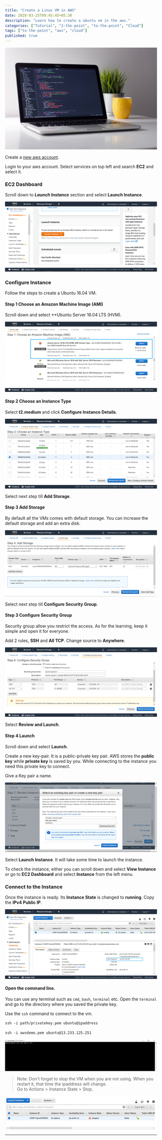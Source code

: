 ```yaml
---
title: "Create a Linux VM in AWS"
date: 2020-03-25T09:45:45+05:30
description: "Learn how to create a ubuntu vm in the aws."
categories: ["Tutorial", "2-the-point", "to-the-point", "Cloud"]
tags: ["to-the-point", "aws", "cloud"]
published: true
---
```


![](../images/clement-h-95YRwf6CNw8-unsplash.jpg)

Create a [new aws account](https://portal.aws.amazon.com/billing/signup?nc2=h_ct&src=default&redirect_url=https%3A%2F%2Faws.amazon.com%2Fregistration-confirmation#/start).

Login to your aws account. 
Select services on top left and search **EC2** and select it.

### EC2 Dashboard

Scroll down to ***Launch Instance*** section and select **Launch Instance**.

![Launch Instance](./images/aws-instance-launch.PNG)

### Configure Instance

Follow the steps to create a Ubuntu 16.04 VM.

#### Step 1 Choose an Amazon Machine Image (AMI)

Scroll down and select **Ubuntu Server 16.04 LTS (HVM).

![AMI](./images/aws-ubuntu-16.PNG)

#### Step 2 Choose an Instance Type

Select **t2.medium** and click **Configure Instance Details**.

![Instance Type](./images/aws-instance-type-3.PNG)

Select next step till **Add Storage**.

#### Step 3 Add Storage

By default all the VMs comes with default storage. You can increase the default storage and add an extra disk.

![aws-storage](./images/aws-storage.PNG)


Select next step till **Configure Security Group**.

#### Step 3 Configure Security Group

Security group allow you restrict the access. As for the learning, keep it simple and open it for everyone.

Add 2 rules, **SSH** and **All TCP**. Change source to **Anywhere**.

![security group](./images/aws-security-group-4.PNG)

Select **Review and Launch**.

#### Step 4 Launch

Scroll down and select **Launch**. 

Create a new key-pair. It is a public-private key pair. AWS stores the **public key** while **private key** is saved by you. While connecting to the instance you need this private key to connect.

Give a Key pair a name.

![key-pair](./images/aws-key-pair-6.PNG)

Select **Launch Instance**. It will take some time to launch the instance.

To check the instance, either you can scroll down and select **View Instance** or go to **EC2 Dashboard** and select **Instance** from the left menu.

### Connect to the Instance

Once the instance is ready. Its **Instance State** is changed to **running**.
Copy the **IPv4 Public IP**.

![connect instance](./images/aws-instance-ready.PNG)

#### Open the command line.

You can use any terminal such as `cmd`, `bash`, `terminal` etc.
Open the `terminal` and go to the directory where you saved the private key.

Use the `ssh` command to connect to the vm.

```
ssh -i path/privatekey.pem ubuntu@ipaddress

ssh -i awsdemo.pem ubuntu@13.233.125.251
```

![aws-connect](./images/aws-u-connect.PNG)

> Note: Don't forget to stop the VM when you are not using. When you restart it, that time the ipaddress will change.  
> Go to Actions > Instance State > Stop.

![stop](./images/aws-stop.PNG)

---